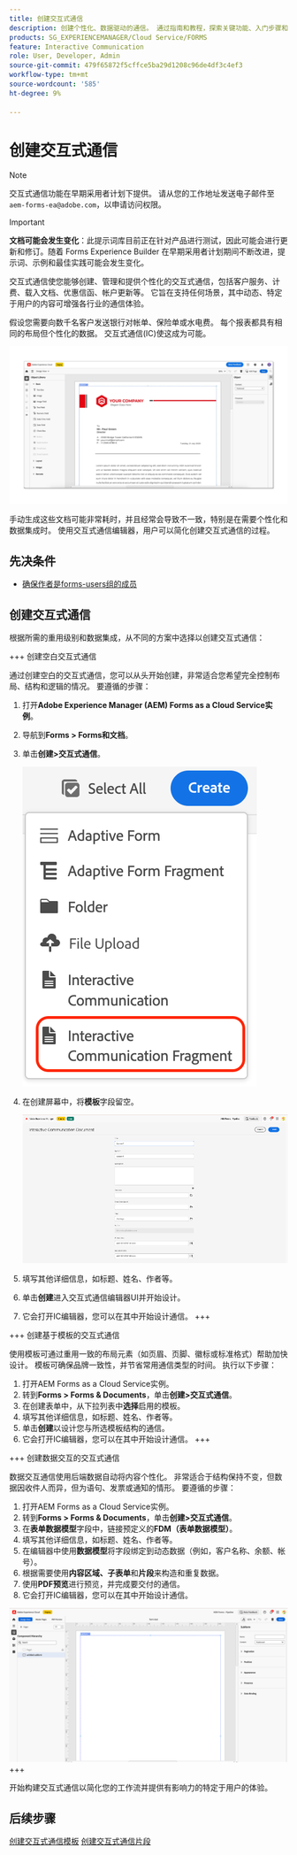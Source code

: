 ```yaml
---
title: 创建交互式通信
description: 创建个性化、数据驱动的通信。 通过指南和教程，探索关键功能、入门步骤和实际用例。
products: SG_EXPERIENCEMANAGER/Cloud Service/FORMS
feature: Interactive Communication
role: User, Developer, Admin
source-git-commit: 479f65872f5cffce5ba29d1208c96de4df3c4ef3
workflow-type: tm+mt
source-wordcount: '585'
ht-degree: 9%

---
```


# 创建交互式通信

>[!NOTE]
>
> 交互式通信功能在早期采用者计划下提供。 请从您的工作地址发送电子邮件至 `aem-forms-ea@adobe.com`，以申请访问权限。

>[!IMPORTANT]
>
> **文档可能会发生变化**：此提示词库目前正在针对产品进行测试，因此可能会进行更新和修订。随着 Forms Experience Builder 在早期采用者计划期间不断改进，提示词、示例和最佳实践可能会发生变化。

交互式通信使您能够创建、管理和提供个性化的交互式通信，包括客户服务、计费、载入文档、优惠信函、帐户更新等。 它旨在支持任何场景，其中动态、特定于用户的内容可增强各行业的通信体验。

假设您需要向数千名客户发送银行对帐单、保险单或水电费。 每个报表都具有相同的布局但个性化的数据。 交互式通信(IC)使这成为可能。

![查找IC文档](/help/forms/interactive-communication/assets/introimg.png)

手动生成这些文档可能非常耗时，并且经常会导致不一致，特别是在需要个性化和数据集成时。 使用交互式通信编辑器，用户可以简化创建交互式通信的过程。

## 先决条件

* [确保作者是forms-users组的成员](/help/forms/setup-forms-cloud-service.md#configure-users)

## 创建交互式通信

根据所需的重用级别和数据集成，从不同的方案中选择以创建交互式通信：

+++ 创建空白交互式通信

通过创建空白的交互式通信，您可以从头开始创建，非常适合您希望完全控制布局、结构和逻辑的情况。
要遵循的步骤：

1. 打开&#x200B;**Adobe Experience Manager (AEM) Forms as a Cloud Service实例**。
1. 导航到&#x200B;**Forms > Forms和文档**。
1. 单击&#x200B;**创建>交互式通信**。

   ![查找IC文档](/help/forms/interactive-communication/assets/comm.png)

1. 在创建屏幕中，将&#x200B;**模板**&#x200B;字段留空。

   ![查找IC文档](/help/forms/interactive-communication/assets/create-ic-document.png)

1. 填写其他详细信息，如标题、姓名、作者等。
1. 单击&#x200B;**创建**&#x200B;进入交互式通信编辑器UI并开始设计。
1. 它会打开IC编辑器，您可以在其中开始设计通信。
+++

+++ 创建基于模板的交互式通信

使用模板可通过重用一致的布局元素（如页眉、页脚、徽标或标准格式）帮助加快设计。
模板可确保品牌一致性，并节省常用通信类型的时间。 执行以下步骤：

1. 打开AEM Forms as a Cloud Service实例。
1. 转到&#x200B;**Forms > Forms &amp; Documents**，单击&#x200B;**创建>交互式通信**。
1. 在创建表单中，从下拉列表中&#x200B;**选择**&#x200B;启用的模板。
1. 填写其他详细信息，如标题、姓名、作者等。
1. 单击&#x200B;**创建**&#x200B;以设计您与所选模板结构的通信。
1. 它会打开IC编辑器，您可以在其中开始设计通信。
+++

+++ 创建数据交互的交互式通信

数据交互通信使用后端数据自动将内容个性化。
非常适合于结构保持不变，但数据因收件人而异，但为语句、发票或通知的情形。 要遵循的步骤：

1. 打开AEM Forms as a Cloud Service实例。
1. 转到&#x200B;**Forms > Forms &amp; Documents**，单击&#x200B;**创建>交互式通信**。
1. 在&#x200B;**表单数据模型**&#x200B;字段中，链接预定义的&#x200B;**FDM（表单数据模型）**。
1. 填写其他详细信息，如标题、姓名、作者等。
1. 在编辑器中使用&#x200B;**数据模型**&#x200B;将字段绑定到动态数据（例如，客户名称、余额、帐号）。
1. 根据需要使用&#x200B;**内容区域、子表单**&#x200B;和&#x200B;**片段**&#x200B;来构造和重复数据。
1. 使用&#x200B;**PDF预览**&#x200B;进行预览，并完成要交付的通信。
1. 它会打开IC编辑器，您可以在其中开始设计通信。

![查找IC文档](/help/forms/interactive-communication/assets/ic-ui.png)
+++

开始构建交互式通信以简化您的工作流并提供有影响力的特定于用户的体验。

## 后续步骤

[创建交互式通信模板](/help/forms/interactive-communication/create-interactive-communication-template.md)
[创建交互式通信片段](/help/forms/interactive-communication/create-interactive-communication-fragment.md)

